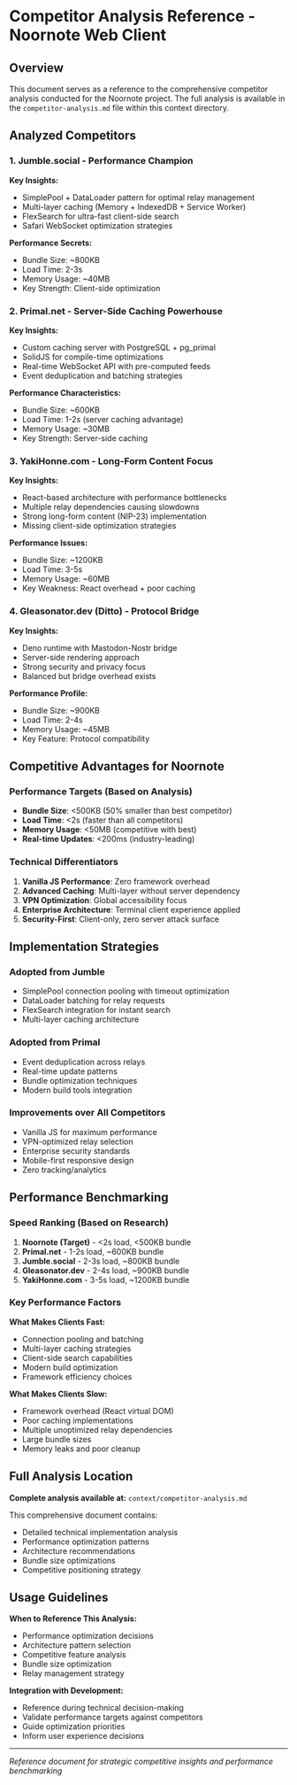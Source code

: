 # Competitor Analysis Reference - Noornote Web Client

## Overview

This document serves as a reference to the comprehensive competitor analysis conducted for the Noornote project. The full analysis is available in the `competitor-analysis.md` file within this context directory.

## Analyzed Competitors

### 1. Jumble.social - Performance Champion
**Key Insights:**
- SimplePool + DataLoader pattern for optimal relay management
- Multi-layer caching (Memory + IndexedDB + Service Worker)
- FlexSearch for ultra-fast client-side search
- Safari WebSocket optimization strategies

**Performance Secrets:**
- Bundle Size: ~800KB
- Load Time: 2-3s
- Memory Usage: ~40MB
- Key Strength: Client-side optimization

### 2. Primal.net - Server-Side Caching Powerhouse
**Key Insights:**
- Custom caching server with PostgreSQL + pg_primal
- SolidJS for compile-time optimizations
- Real-time WebSocket API with pre-computed feeds
- Event deduplication and batching strategies

**Performance Characteristics:**
- Bundle Size: ~600KB
- Load Time: 1-2s (server caching advantage)
- Memory Usage: ~30MB
- Key Strength: Server-side caching

### 3. YakiHonne.com - Long-Form Content Focus
**Key Insights:**
- React-based architecture with performance bottlenecks
- Multiple relay dependencies causing slowdowns
- Strong long-form content (NIP-23) implementation
- Missing client-side optimization strategies

**Performance Issues:**
- Bundle Size: ~1200KB
- Load Time: 3-5s
- Memory Usage: ~60MB
- Key Weakness: React overhead + poor caching

### 4. Gleasonator.dev (Ditto) - Protocol Bridge
**Key Insights:**
- Deno runtime with Mastodon-Nostr bridge
- Server-side rendering approach
- Strong security and privacy focus
- Balanced but bridge overhead exists

**Performance Profile:**
- Bundle Size: ~900KB
- Load Time: 2-4s
- Memory Usage: ~45MB
- Key Feature: Protocol compatibility

## Competitive Advantages for Noornote

### Performance Targets (Based on Analysis)
- **Bundle Size**: <500KB (50% smaller than best competitor)
- **Load Time**: <2s (faster than all competitors)
- **Memory Usage**: <50MB (competitive with best)
- **Real-time Updates**: <200ms (industry-leading)

### Technical Differentiators
1. **Vanilla JS Performance**: Zero framework overhead
2. **Advanced Caching**: Multi-layer without server dependency
3. **VPN Optimization**: Global accessibility focus
4. **Enterprise Architecture**: Terminal client experience applied
5. **Security-First**: Client-only, zero server attack surface

## Implementation Strategies

### Adopted from Jumble
- SimplePool connection pooling with timeout optimization
- DataLoader batching for relay requests
- FlexSearch integration for instant search
- Multi-layer caching architecture

### Adopted from Primal
- Event deduplication across relays
- Real-time update patterns
- Bundle optimization techniques
- Modern build tools integration

### Improvements over All Competitors
- Vanilla JS for maximum performance
- VPN-optimized relay selection
- Enterprise security standards
- Mobile-first responsive design
- Zero tracking/analytics

## Performance Benchmarking

### Speed Ranking (Based on Research)
1. **Noornote (Target)** - <2s load, <500KB bundle
2. **Primal.net** - 1-2s load, ~600KB bundle
3. **Jumble.social** - 2-3s load, ~800KB bundle
4. **Gleasonator.dev** - 2-4s load, ~900KB bundle
5. **YakiHonne.com** - 3-5s load, ~1200KB bundle

### Key Performance Factors
**What Makes Clients Fast:**
- Connection pooling and batching
- Multi-layer caching strategies
- Client-side search capabilities
- Modern build optimization
- Framework efficiency choices

**What Makes Clients Slow:**
- Framework overhead (React virtual DOM)
- Poor caching implementations
- Multiple unoptimized relay dependencies
- Large bundle sizes
- Memory leaks and poor cleanup

## Full Analysis Location

**Complete analysis available at:**
`context/competitor-analysis.md`

This comprehensive document contains:
- Detailed technical implementation analysis
- Performance optimization patterns
- Architecture recommendations
- Bundle size optimizations
- Competitive positioning strategy

## Usage Guidelines

**When to Reference This Analysis:**
- Performance optimization decisions
- Architecture pattern selection
- Competitive feature analysis
- Bundle size optimization
- Relay management strategy

**Integration with Development:**
- Reference during technical decision-making
- Validate performance targets against competitors
- Guide optimization priorities
- Inform user experience decisions

---

*Reference document for strategic competitive insights and performance benchmarking*